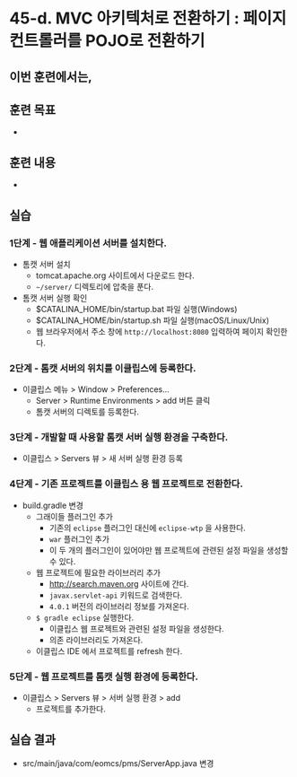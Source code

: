 # 45-d. MVC 아키텍처로 전환하기 : 페이지 컨트롤러를 POJO로 전환하기

이번 훈련에서는,
-

## 훈련 목표
-

## 훈련 내용
-

## 실습


### 1단계 - 웹 애플리케이션 서버를 설치한다.

- 톰캣 서버 설치
  - tomcat.apache.org 사이트에서 다운로드 한다.
  - `~/server/` 디렉토리에 압축을 푼다.
- 톰캣 서버 실행 확인
  - $CATALINA_HOME/bin/startup.bat 파일 실행(Windows)
  - $CATALINA_HOME/bin/startup.sh 파일 실행(macOS/Linux/Unix)
  - 웹 브라우저에서 주소 창에 `http://localhost:8080` 입력하여 페이지 확인한다.

### 2단계 - 톰캣 서버의 위치를 이클립스에 등록한다.

- 이클립스 메뉴 > Window >  Preferences...
  - Server > Runtime Environments > add 버튼 클릭
  - 톰캣 서버의 디렉토를 등록한다.

### 3단계 - 개발할 때 사용할 톰캣 서버 실행 환경을 구축한다.

- 이클립스 > Servers 뷰 > 새 서버 실행 환경 등록


### 4단계 - 기존 프로젝트를 이클립스 용 웹 프로젝트로 전환한다.

- build.gradle 변경
  - 그래이들 플러그인 추가
    - 기존의 `eclipse` 플러그인 대신에 `eclipse-wtp` 을 사용한다.
    - `war` 플러그인 추가
    - 이 두 개의 플러그인이 있어야만 웹 프로젝트에 관련된 설정 파일을 생성할 수 있다.
  - 웹 프로젝트에 필요한 라이브러리 추가
    - http://search.maven.org 사이트에 간다.
    - `javax.servlet-api` 키워드로 검색한다.
    - `4.0.1` 버전의 라이브러리 정보를 가져온다.
  - `$ gradle eclipse` 실행한다.
    - 이클립스 웹 프로젝트와 관련된 설정 파일을 생성한다.
    - 의존 라이브러리도 가져온다.
  - 이클립스 IDE 에서 프로젝트를 refresh 한다.


### 5단계 - 웹 프로젝트를 톰캣 실행 환경에 등록한다.

- 이클립스 > Servers 뷰 > 서버 실행 환경 > add
  - 프로젝트를 추가한다.


## 실습 결과

- src/main/java/com/eomcs/pms/ServerApp.java 변경
